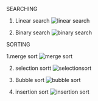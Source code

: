 SEARCHING

1. Linear search
   ![linear search](https://github.com/user-attachments/assets/2235b82f-d887-4b15-abc4-d0564a68b549)

2. Binary search
   ![binary search](https://github.com/user-attachments/assets/c3d387a3-7862-4790-80f7-e36074644a6b)

SORTING

1.merge sort
 ![merge sort](https://github.com/user-attachments/assets/8d958be2-d9bc-4a61-831e-a20cfae2d09e)

2. selection sortt
   ![selectionsort](https://github.com/user-attachments/assets/07f38217-1601-4d00-b750-71f4b207bb20)

3. Bubble sort
  ![bubble sort](https://github.com/user-attachments/assets/f7f39515-dfd9-46de-ac70-0325978b6774)

4. insertion sort
   ![insertion sort](https://github.com/user-attachments/assets/20f03fa9-38a9-49e7-aa9c-b3524a55b111)

   



